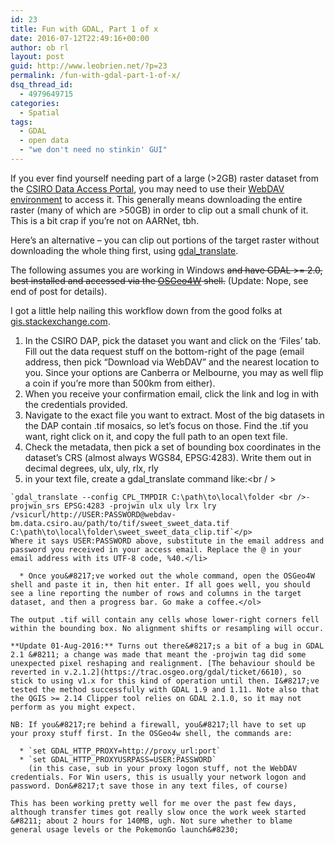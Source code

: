 ```yaml
---
id: 23
title: Fun with GDAL, Part 1 of x
date: 2016-07-12T22:49:16+00:00
author: ob rl
layout: post
guid: http://www.leobrien.net/?p=23
permalink: /fun-with-gdal-part-1-of-x/
dsq_thread_id:
  - 4979649715
categories:
  - Spatial
tags:
  - GDAL
  - open data
  - "we don't need no stinkin' GUI"
---
```

If you ever find yourself needing part of a large (>2GB) raster dataset from the <a href="https://data.csiro.au/dap/home?execution=e3s1" target="_blank">CSIRO Data Access Portal</a>, you may need to use their <a href="https://confluence.csiro.au/public/daphelp/data-access-portal-users-guide/find-data/data-descriptions/access-or-download-data/large-collection-access-non-csiro-users" target="_blank">WebDAV environment</a> to access it. This generally means downloading the entire raster (many of which are >50GB) in order to clip out a small chunk of it. This is a bit crap if you&#8217;re not on AARNet, tbh. 

Here&#8217;s an alternative &#8211; you can clip out portions of the target raster without downloading the whole thing first, using <a href="http://www.gdal.org/gdal_translate.html" target="_blank">gdal_translate</a>. <!--more-->

The following assumes you are working in Windows <del datetime="2016-08-01T11:22:52+00:00">and have GDAL >= 2.0, best installed and accessed via the <a href="https://trac.osgeo.org/osgeo4w/" target="_blank">OSGeo4W</a> shell.</del> (Update: Nope, see end of post for details).

I got a little help nailing this workflow down from the good folks at <a href="http://gis.stackexchange.com/questions/201493/gdal-translate-and-remote-file-location" target="_blank">gis.stackexchange.com</a>.

  1. In the CSIRO DAP, pick the dataset you want and click on the &#8216;Files&#8217; tab. Fill out the data request stuff on the bottom-right of the page (email address, then pick &#8220;Download via WebDAV&#8221; and the nearest location to you. Since your options are Canberra or Melbourne, you may as well flip a coin if you&#8217;re more than 500km from either).
  2. When you receive your confirmation email, click the link and log in with the credentials provided.
  3. Navigate to the exact file you want to extract. Most of the big datasets in the DAP contain .tif mosaics, so let&#8217;s focus on those. Find the .tif you want, right click on it, and copy the full path to an open text file.
  4. Check the metadata, then pick a set of bounding box coordinates in the dataset&#8217;s CRS (almost always WGS84, EPSG:4283). Write them out in decimal degrees, ulx, uly, rlx, rly
  5. in your text file, create a gdal_translate command like:<br / >
  
    `gdal_translate --config CPL_TMPDIR C:\path\to\local\folder <br />-projwin_srs EPSG:4283 -projwin ulx uly lrx lry /vsicurl/http://USER:PASSWORD@webdav-bm.data.csiro.au/path/to/tif/sweet_sweet_data.tif C:\path\to\local\folder\sweet_sweet_data_clip.tif`</p> 
    Where it says USER:PASSWORD above, substitute in the email address and password you received in your access email. Replace the @ in your email address with its UTF-8 code, %40.</li> 
    
      * Once you&#8217;ve worked out the whole command, open the OSGeo4W shell and paste it in, then hit enter. If all goes well, you should see a line reporting the number of rows and columns in the target dataset, and then a progress bar. Go make a coffee.</ol> 
    
    The output .tif will contain any cells whose lower-right corners fell within the bounding box. No alignment shifts or resampling will occur.
    
    **Update 01-Aug-2016:** Turns out there&#8217;s a bit of a bug in GDAL 2.1 &#8211; a change was made that meant the -projwin tag did some unexpected pixel reshaping and realignment. [The behaviour should be reverted in v.2.1.2](https://trac.osgeo.org/gdal/ticket/6610), so stick to using v1.x for this kind of operation until then. I&#8217;ve tested the method successfully with GDAL 1.9 and 1.11. Note also that the QGIS >= 2.14 Clipper tool relies on GDAL 2.1.0, so it may not perform as you might expect.
    
    NB: If you&#8217;re behind a firewall, you&#8217;ll have to set up your proxy stuff first. In the OSGeo4w shell, the commands are:
    
      * `set GDAL_HTTP_PROXY=http://proxy_url:port`
      * `set GDAL_HTTP_PROXYUSRPASS=USER:PASSWORD`   
        (in this case, sub in your proxy logon stuff, not the WebDAV credentials. For Win users, this is usually your network logon and password. Don&#8217;t save those in any text files, of course)
    
    This has been working pretty well for me over the past few days, although transfer times got really slow once the work week started &#8211; about 2 hours for 140MB, ugh. Not sure whether to blame general usage levels or the PokemonGo launch&#8230;